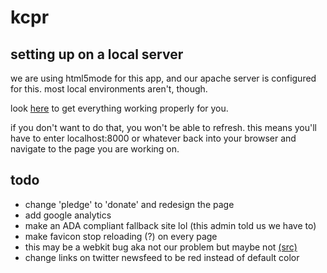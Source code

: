 kcpr
========

setting up on a local server
--------
we are using html5mode for this app, and our apache server is configured for this. most local environments aren't, though.  

look [here](https://github.com/angular-ui/ui-router/wiki/Frequently-Asked-Questions#how-to-configure-your-server-to-work-with-html5mode) to get everything working properly for you.  

if you don't want to do that, you won't be able to refresh. this means you'll have to enter localhost:8000 or whatever back into your browser and navigate to the page you are working on.  

todo
--------
- change 'pledge' to 'donate' and redesign the page
- add google analytics
- make an ADA compliant fallback site lol (this admin told us we have to)
- make favicon stop reloading (?) on every page
 - this may be a webkit bug aka not our problem but maybe not [(src)](https://code.google.com/p/chromium/issues/detail?id=50298)
- change links on twitter newsfeed to be red instead of default color
